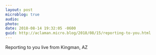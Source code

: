 ```yaml
---
layout: post
microblog: true
audio: 
photo: 
date: 2018-08-14 19:32:05 -0600
guid: http://aclaman.micro.blog/2018/08/15/reporting-to-you.html
---
```

Reporting to you live from Kingman, AZ
